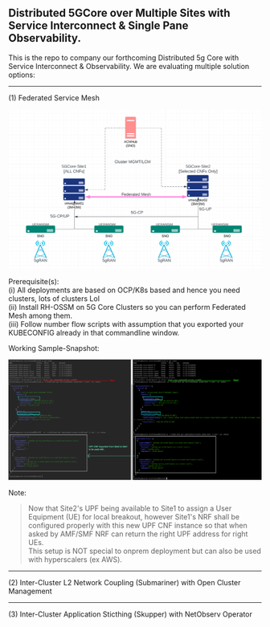 ## Distributed 5GCore over Multiple Sites with Service Interconnect & Single Pane Observability.

This is the repo to company our forthcoming Distributed 5g Core with Service Interconnect & Observability. We are evaluating multiple solution options:<br>

----

(1) Federated Service Mesh <br>

![alt text](https://raw.githubusercontent.com/fenar/distributed5GCore/main/images/distributed5g-arch.png)<br>

Prerequisite(s): <br>
(i) All deployments are based on OCP/K8s based and hence you need clusters, lots of clusters Lol <br>
(ii) Install RH-OSSM on 5G Core Clusters so you can perform Federated Mesh among them.  <br>
(iii) Follow number flow scripts with assumption that you exported your KUBECONFIG already in that commandline window.  <br>

Working Sample-Snapshot:

![alt text](https://raw.githubusercontent.com/fenar/distributed5GCore/main/images/FedMeshUPFSnapShot.png)<br>

Note:<br>
> Now that Site2's UPF being available to Site1 to assign a User Equipment (UE) for local breakout, however Site1's NRF shall be configured properly with this new UPF CNF instance so that when asked by AMF/SMF NRF can return the right UPF address for right UEs.<br>
> This setup is NOT special to onprem deployment but can also be used with hyperscalers (ex AWS).

----

(2) Inter-Cluster L2 Network Coupling (Submariner) with Open Cluster Management <br>

----

(3) Inter-Cluster Application Sticthing (Skupper) with NetObserv Operator<br>  
